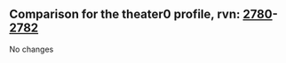 ## Comparison for the theater0 profile, rvn: [2780](https://github.com/PRO100KatYT/FortniteProfileRevisions/tree/main/profiles/theater0/2780%20theater0.json)-[2782](https://github.com/PRO100KatYT/FortniteProfileRevisions/tree/main/profiles/theater0/2782%20theater0.json)

No changes
